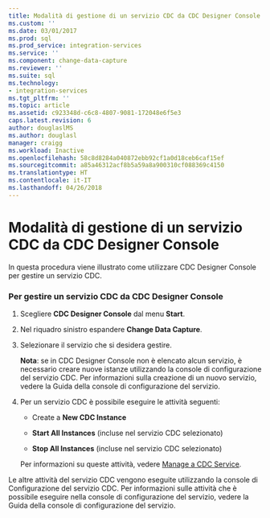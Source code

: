 ```yaml
---
title: Modalità di gestione di un servizio CDC da CDC Designer Console | Microsoft Docs
ms.custom: ''
ms.date: 03/01/2017
ms.prod: sql
ms.prod_service: integration-services
ms.service: ''
ms.component: change-data-capture
ms.reviewer: ''
ms.suite: sql
ms.technology:
- integration-services
ms.tgt_pltfrm: ''
ms.topic: article
ms.assetid: c923348d-c6c8-4807-9081-172048e6f5e3
caps.latest.revision: 6
author: douglaslMS
ms.author: douglasl
manager: craigg
ms.workload: Inactive
ms.openlocfilehash: 58c8d8284a040872ebb92cf1a0d18ceb6caf15ef
ms.sourcegitcommit: a85a46312acf8b5a59a8a900310cf088369c4150
ms.translationtype: HT
ms.contentlocale: it-IT
ms.lasthandoff: 04/26/2018
---
```

# <a name="how-to-manage-a-cdc-service-from-the-cdc-designer-console"></a>Modalità di gestione di un servizio CDC da CDC Designer Console
  In questa procedura viene illustrato come utilizzare CDC Designer Console per gestire un servizio CDC.  
  
### <a name="to-manage-a-cdc-service-from-the-cdc-designer-console"></a>Per gestire un servizio CDC da CDC Designer Console  
  
1.  Scegliere **CDC Designer Console** dal menu **Start**.  
  
2.  Nel riquadro sinistro espandere **Change Data Capture**.  
  
3.  Selezionare il servizio che si desidera gestire.  
  
     **Nota**: se in CDC Designer Console non è elencato alcun servizio, è necessario creare nuove istanze utilizzando la console di configurazione del servizio CDC. Per informazioni sulla creazione di un nuovo servizio, vedere la Guida della console di configurazione del servizio.  
  
4.  Per un servizio CDC è possibile eseguire le attività seguenti:  
  
    -   Create a **New CDC Instance**  
  
    -   **Start All Instances** (incluse nel servizio CDC selezionato)  
  
    -   **Stop All Instances** (incluse nel servizio CDC selezionato)  
  
     Per informazioni su queste attività, vedere [Manage a CDC Service](../../integration-services/change-data-capture/manage-a-cdc-service.md).  
  
 Le altre attività del servizio CDC vengono eseguite utilizzando la console di Configurazione del servizio CDC. Per informazioni sulle attività che è possibile eseguire nella console di configurazione del servizio, vedere la Guida della console di configurazione del servizio.  
  
  
